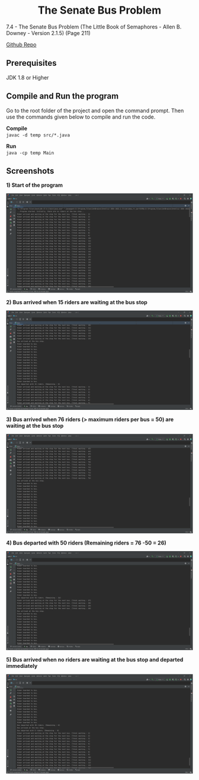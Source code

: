<h1 align="center"> The Senate Bus Problem </h1>  

7.4 - The Senate Bus Problem (The Little Book of Semaphores - Allen B. Downey - Version 2.1.5) (Page 211)  

[Github Repo](https://github.com/PasinduUd/the-senate-bus-problem)

## Prerequisites

JDK 1.8 or Higher

## Compile and Run the program

Go to the root folder of the project and open the command prompt. Then use the commands given below to compile and run the code.

**Compile**  
`javac -d temp src/*.java`

**Run**    
`java -cp temp Main`

## Screenshots

**1) Start of the program**  

![Start of the program](./Output%20Screenshots/1%20-%20Start%20of%20the%20program.png?raw=true "Start of the program")

**2) Bus arrived when 15 riders are waiting at the bus stop**  

![Bus arrived when 15 riders are waiting](./Output%20Screenshots/2%20-%20Bus%20arrived%20when%2015%20riders%20are%20waiting.png?raw=true "Bus arrived when 15 riders are waiting")

**3) Bus arrived when 76 riders (> maximum riders per bus = 50) are waiting at the bus stop**  

![Bus arrived when 76 riders are waiting](./Output%20Screenshots/3%20-%20Bus%20arrived%20when%2076%20riders%20are%20waiting.png?raw=true "Bus arrived when 76 riders are waiting")

**4) Bus departed with 50 riders (Remaining riders = 76 -50 = 26)**  

![Bus departed with 50 riders (Remaining 26)](./Output%20Screenshots/4%20-%20Bus%20departed%20with%2050%20riders%20(Remaining%2026).png?raw=true "Bus departed with 50 riders (Remaining 26)")

**5) Bus arrived when no riders are waiting at the bus stop and departed immediately**  

![Bus arrived when 0 riders are waiting and departed immediately](./Output%20Screenshots/5%20-%20Bus%20arrived%20when%200%20riders%20are%20waiting%20and%20departed%20immediately.png?raw=true "Bus arrived when 0 riders are waiting and departed immediately")
